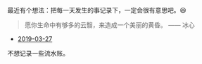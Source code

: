 最近有个想法：把每一天发生的事记录下，一定会很有意思吧。:laughing:

> 愿你生命中有够多的云翳，来造成一个美丽的黄昏。    —— 冰心

* [2019-03-27](#user-content-20190327)

<span id='20190327'>
不想记录一些流水账。
</span>
